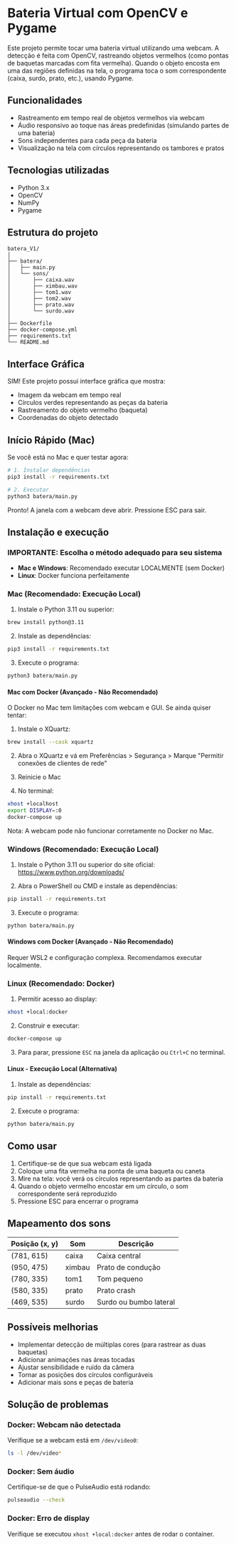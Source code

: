# Bateria Virtual com OpenCV e Pygame

Este projeto permite tocar uma bateria virtual utilizando uma webcam.
A detecção é feita com OpenCV, rastreando objetos vermelhos (como pontas de baquetas marcadas com fita vermelha).
Quando o objeto encosta em uma das regiões definidas na tela, o programa toca o som correspondente (caixa, surdo, prato, etc.), usando Pygame.

## Funcionalidades

- Rastreamento em tempo real de objetos vermelhos via webcam
- Áudio responsivo ao toque nas áreas predefinidas (simulando partes de uma bateria)
- Sons independentes para cada peça da bateria
- Visualização na tela com círculos representando os tambores e pratos

## Tecnologias utilizadas

- Python 3.x
- OpenCV
- NumPy
- Pygame

## Estrutura do projeto

```
batera_V1/
│
├── batera/
│   ├── main.py
│   └── sons/
│       ├── caixa.wav
│       ├── ximbau.wav
│       ├── tom1.wav
│       ├── tom2.wav
│       ├── prato.wav
│       └── surdo.wav
│
├── Dockerfile
├── docker-compose.yml
├── requirements.txt
└── README.md
```

## Interface Gráfica

SIM! Este projeto possui interface gráfica que mostra:
- Imagem da webcam em tempo real
- Círculos verdes representando as peças da bateria
- Rastreamento do objeto vermelho (baqueta)
- Coordenadas do objeto detectado

## Início Rápido (Mac)

Se você está no Mac e quer testar agora:

```bash
# 1. Instalar dependências
pip3 install -r requirements.txt

# 2. Executar
python3 batera/main.py
```

Pronto! A janela com a webcam deve abrir. Pressione ESC para sair.

## Instalação e execução

### IMPORTANTE: Escolha o método adequado para seu sistema

- **Mac e Windows**: Recomendado executar LOCALMENTE (sem Docker)
- **Linux**: Docker funciona perfeitamente

### Mac (Recomendado: Execução Local)

1. Instale o Python 3.11 ou superior:
```bash
brew install python@3.11
```

2. Instale as dependências:
```bash
pip3 install -r requirements.txt
```

3. Execute o programa:
```bash
python3 batera/main.py
```

#### Mac com Docker (Avançado - Não Recomendado)

O Docker no Mac tem limitações com webcam e GUI. Se ainda quiser tentar:

1. Instale o XQuartz:
```bash
brew install --cask xquartz
```

2. Abra o XQuartz e vá em Preferências > Segurança > Marque "Permitir conexões de clientes de rede"

3. Reinicie o Mac

4. No terminal:
```bash
xhost +localhost
export DISPLAY=:0
docker-compose up
```

Nota: A webcam pode não funcionar corretamente no Docker no Mac.

### Windows (Recomendado: Execução Local)

1. Instale o Python 3.11 ou superior do site oficial: https://www.python.org/downloads/

2. Abra o PowerShell ou CMD e instale as dependências:
```bash
pip install -r requirements.txt
```

3. Execute o programa:
```bash
python batera/main.py
```

#### Windows com Docker (Avançado - Não Recomendado)

Requer WSL2 e configuração complexa. Recomendamos executar localmente.

### Linux (Recomendado: Docker)

1. Permitir acesso ao display:
```bash
xhost +local:docker
```

2. Construir e executar:
```bash
docker-compose up
```

3. Para parar, pressione `ESC` na janela da aplicação ou `Ctrl+C` no terminal.

#### Linux - Execução Local (Alternativa)

1. Instale as dependências:
```bash
pip install -r requirements.txt
```

2. Execute o programa:
```bash
python batera/main.py
```

## Como usar

1. Certifique-se de que sua webcam está ligada
2. Coloque uma fita vermelha na ponta de uma baqueta ou caneta
3. Mire na tela: você verá os círculos representando as partes da bateria
4. Quando o objeto vermelho encostar em um círculo, o som correspondente será reproduzido
5. Pressione ESC para encerrar o programa

## Mapeamento dos sons

| Posição (x, y) | Som     | Descrição              |
|----------------|---------|------------------------|
| (781, 615)     | caixa   | Caixa central          |
| (950, 475)     | ximbau  | Prato de condução      |
| (780, 335)     | tom1    | Tom pequeno            |
| (580, 335)     | prato   | Prato crash            |
| (469, 535)     | surdo   | Surdo ou bumbo lateral |

## Possíveis melhorias

- Implementar detecção de múltiplas cores (para rastrear as duas baquetas)
- Adicionar animações nas áreas tocadas
- Ajustar sensibilidade e ruído da câmera
- Tornar as posições dos círculos configuráveis
- Adicionar mais sons e peças de bateria

## Solução de problemas

### Docker: Webcam não detectada
Verifique se a webcam está em `/dev/video0`:
```bash
ls -l /dev/video*
```

### Docker: Sem áudio
Certifique-se de que o PulseAudio está rodando:
```bash
pulseaudio --check
```

### Docker: Erro de display
Verifique se executou `xhost +local:docker` antes de rodar o container.
